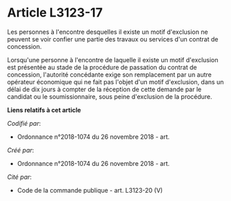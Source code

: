 # Article L3123-17

Les personnes à l'encontre desquelles il existe un motif d'exclusion ne peuvent se voir confier une partie des travaux ou
services d'un contrat de concession.

Lorsqu'une personne à l'encontre de laquelle il existe un motif d'exclusion est présentée au stade de la procédure de
passation du contrat de concession, l'autorité concédante exige son remplacement par un autre opérateur économique qui ne
fait pas l'objet d'un motif d'exclusion, dans un délai de dix jours à compter de la réception de cette demande par le
candidat ou le soumissionnaire, sous peine d'exclusion de la procédure.

**Liens relatifs à cet article**

_Codifié par_:

  - Ordonnance n°2018-1074 du 26 novembre 2018 - art.

_Créé par_:

  - Ordonnance n°2018-1074 du 26 novembre 2018 - art.

_Cité par_:

  - Code de la commande publique - art. L3123-20 (V)
